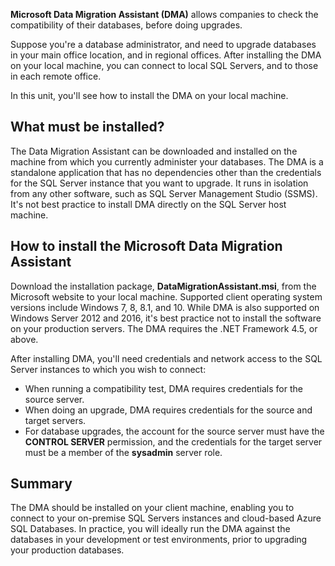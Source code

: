 **Microsoft Data Migration Assistant (DMA)** allows companies to check the compatibility of their databases, before doing upgrades.

Suppose you're a database administrator, and need to upgrade databases in your main office location, and in regional offices. After installing the DMA on your local machine, you can connect to local SQL Servers, and to those in each remote office.

In this unit, you'll see how to install the DMA on your local machine.

## What must be installed?

The Data Migration Assistant can be downloaded and installed on the machine from which you currently administer your databases. The DMA is a standalone application that has no dependencies other than the credentials for the SQL Server instance that you want to upgrade. It runs in isolation from any other software, such as SQL Server Management Studio (SSMS). It's not best practice to install DMA directly on the SQL Server host machine.

## How to install the Microsoft Data Migration Assistant

Download the installation package, **DataMigrationAssistant.msi**, from the Microsoft website to your local machine. Supported client operating system versions include Windows 7, 8, 8.1, and 10. While DMA is also supported on Windows Server 2012 and 2016, it's best practice not to install the software on your production servers. The DMA requires the .NET Framework 4.5, or above.

After installing DMA, you'll need credentials and network access to the SQL Server instances to which you wish to connect:

- When running a compatibility test, DMA requires credentials for the source server.
- When doing an upgrade, DMA requires credentials for the source and target servers.
- For database upgrades, the account for the source server must have the **CONTROL SERVER** permission, and the credentials for the target server must be a member of the **sysadmin** server role.

## Summary

The DMA should be installed on your client machine, enabling you to connect to your on-premise SQL Servers instances and cloud-based Azure SQL Databases. In practice, you will ideally run the DMA against the databases in your development or test environments, prior to upgrading your production databases.
